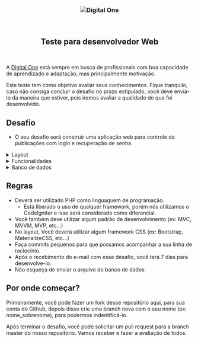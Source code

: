 <h3 align="center">
  <img alt="Digital One" src="https://user-images.githubusercontent.com/51726945/85145615-3326c600-b223-11ea-84bf-319fb54949b5.png" />
</h3>

<br>

<h2 align="center">  
  Teste para desenvolvedor Web
</h2>

<br>

A [Digital One](https://www.digitalone.com.br/) está sempre em busca de profissionais com boa capacidade de aprendizado e adaptação, mas principalmente motivação.

Este teste tem como objetivo avaliar seus conhecimentos. Fique tranquilo, caso não consiga concluir o desafio no prazo estipulado, você deve envia-lo da maneira que estiver, pois iremos avaliar a qualidade do que foi desenvolvido. 

## Desafio

- O seu desafio será construir uma aplicação web para controle de publicações com login e recuperação de senha. 

<details>

  <summary>Layout</summary>
  - O layout ficará por sua conta, seja criativo e nos surpreenda!
</details>

<details>

  <summary>Funcionalidades</summary>
   - O Desafio deverá ter as seguintes funcionalidades:
      
   - Cadastro de usuários
   - Recuperação de senha para usuários já cadastrados
   - Login
   - Publicações (Posts)
     - Create
     - Read
     - Update
     - Delete
     - Index (Listagem)
</details>

<details>
  <summary>Banco de dados</summary>

  - O banco de dados a ser utilizado também poderá ser de sua escolha.

  - Você deverá criar as seguintes tabelas no seu banco de dados:

    - Users
      - O usuário terá as seguintes colunas:
        - name: `VARCHAR(245)`
        - email: `VARCHAR(245)`
        - password: `VARCHAR(245)` **deverá ser criptografado**

    - Posts
      - As publicações terão as seguintes colunas:
        - title: `VARCHAR(245)`
        - description: `VARCHAR(245)`
        - img_url: `VARCHAR(245)`
          - **Não será obrigatório o upload de imagens**, poderá ser cadastrado somente com a URL da mesma.
        - created_at: `TIMESTAMP`
        - author: `Criar uma FK (foreign key) para relacionamento com usuário`
</details>

## Regras 

- Deverá ser utilizado PHP como linguaguem de programação.
  - Está liberado o uso de qualquer framework, porém nós utilizamos o CodeIgniter e isso será considerado como diferencial.
- Você também deve utilizar algum padrão de desenvolvimento (ex: MVC, MVVM, MVP, etc...)
- No layout, Você deverá utilizar algum framework CSS (ex: Bootstrap, MaterializeCSS, etc...)
- Faça commits pequenos para que possamos acompanhar a sua linha de raciocínio.
- Após o recebimento do e-mail com esse desafio, você terá 7 dias para desenvolve-lo.
- Não esqueça de enviar o arquivo do banco de dados

## Por onde começar?

Primeiramente, você pode fazer um fork desse repositório aqui, para sua conta do Github, depois disso crie uma branch nova com o seu nome (ex: nome_sobrenome), para podermos indentificá-lo.

Após terminar o desafio, você pode solicitar um pull request para a branch master do nosso repositório. Vamos receber e fazer a avaliação de todos.
